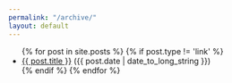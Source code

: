 ```yaml
---
permalink: "/archive/"
layout: default
---
```


<ul>
{% for post in site.posts %}
{% if post.type != 'link' %}
	<li><a href="{{ post.url }}">{{ post.title }}</a> ({{ post.date | date_to_long_string }})</li>
{% endif %}
{% endfor %}
</ul>
